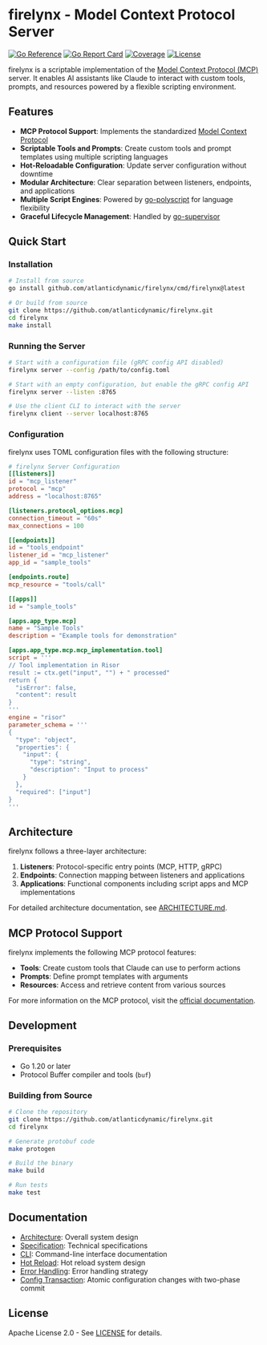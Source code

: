 # firelynx - Model Context Protocol Server

[![Go Reference](https://pkg.go.dev/badge/github.com/atlanticdynamic/firelynx.svg)](https://pkg.go.dev/github.com/atlanticdynamic/firelynx)
[![Go Report Card](https://goreportcard.com/badge/github.com/atlanticdynamic/firelynx)](https://goreportcard.com/report/github.com/atlanticdynamic/firelynx)
[![Coverage](https://sonarcloud.io/api/project_badges/measure?project=atlanticdynamic_firelynx&metric=coverage)](https://sonarcloud.io/summary/new_code?id=atlanticdynamic_firelynx)
[![License](https://img.shields.io/badge/license-GPLv3-blue.svg)](LICENSE)

firelynx is a scriptable implementation of the [Model Context Protocol (MCP)](https://modelcontextprotocol.io/) server. It enables AI assistants like Claude to interact with custom tools, prompts, and resources powered by a flexible scripting environment.

## Features

- **MCP Protocol Support**: Implements the standardized [Model Context Protocol](https://modelcontextprotocol.io/)
- **Scriptable Tools and Prompts**: Create custom tools and prompt templates using multiple scripting languages
- **Hot-Reloadable Configuration**: Update server configuration without downtime
- **Modular Architecture**: Clear separation between listeners, endpoints, and applications
- **Multiple Script Engines**: Powered by [go-polyscript](https://github.com/robbyt/go-polyscript) for language flexibility
- **Graceful Lifecycle Management**: Handled by [go-supervisor](https://github.com/robbyt/go-supervisor)

## Quick Start

### Installation

```bash
# Install from source
go install github.com/atlanticdynamic/firelynx/cmd/firelynx@latest

# Or build from source
git clone https://github.com/atlanticdynamic/firelynx.git
cd firelynx
make install
```

### Running the Server

```bash
# Start with a configuration file (gRPC config API disabled)
firelynx server --config /path/to/config.toml

# Start with an empty configuration, but enable the gRPC config API
firelynx server --listen :8765

# Use the client CLI to interact with the server
firelynx client --server localhost:8765
```

### Configuration

firelynx uses TOML configuration files with the following structure:

```toml
# firelynx Server Configuration
[[listeners]]
id = "mcp_listener"
protocol = "mcp"
address = "localhost:8765"

[listeners.protocol_options.mcp]
connection_timeout = "60s"
max_connections = 100

[[endpoints]]
id = "tools_endpoint"
listener_id = "mcp_listener"
app_id = "sample_tools"

[endpoints.route]
mcp_resource = "tools/call"

[[apps]]
id = "sample_tools"

[apps.app_type.mcp]
name = "Sample Tools"
description = "Example tools for demonstration"

[apps.app_type.mcp.mcp_implementation.tool]
script = '''
// Tool implementation in Risor
result := ctx.get("input", "") + " processed"
return {
  "isError": false,
  "content": result
}
'''
engine = "risor"
parameter_schema = '''
{
  "type": "object",
  "properties": {
    "input": {
      "type": "string",
      "description": "Input to process"
    }
  },
  "required": ["input"]
}
'''
```

## Architecture

firelynx follows a three-layer architecture:

1. **Listeners**: Protocol-specific entry points (MCP, HTTP, gRPC)
2. **Endpoints**: Connection mapping between listeners and applications
3. **Applications**: Functional components including script apps and MCP implementations

For detailed architecture documentation, see [ARCHITECTURE.md](docs/ARCHITECTURE.md).

## MCP Protocol Support

firelynx implements the following MCP protocol features:

- **Tools**: Create custom tools that Claude can use to perform actions
- **Prompts**: Define prompt templates with arguments
- **Resources**: Access and retrieve content from various sources

For more information on the MCP protocol, visit the [official documentation](https://modelcontextprotocol.io/).

## Development

### Prerequisites

- Go 1.20 or later
- Protocol Buffer compiler and tools (`buf`)

### Building from Source

```bash
# Clone the repository
git clone https://github.com/atlanticdynamic/firelynx.git
cd firelynx

# Generate protobuf code
make protogen

# Build the binary
make build

# Run tests
make test
```

## Documentation

- [Architecture](docs/ARCHITECTURE.md): Overall system design
- [Specification](docs/SPECIFICATION.md): Technical specifications
- [CLI](docs/CLI.md): Command-line interface documentation
- [Hot Reload](docs/HOT_RELOAD.md): Hot reload system design
- [Error Handling](docs/ERROR_HANDLING.md): Error handling strategy
- [Config Transaction](CONFIG_SAGA_PATTERN_PLAN.md): Atomic configuration changes with two-phase commit

## License

Apache License 2.0 - See [LICENSE](LICENSE) for details.